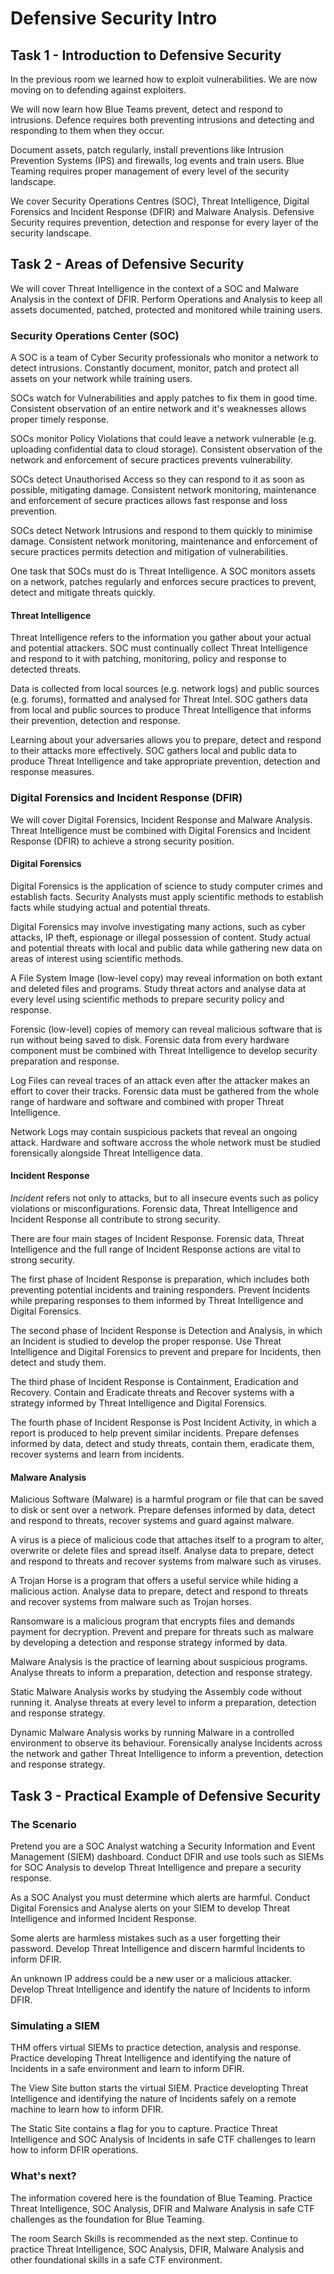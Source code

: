 # Defensive Security Intro

## Task 1 - Introduction to Defensive Security

In the previous room we learned how to exploit vulnerabilities.
We are now moving on to defending against exploiters.

We will now learn how Blue Teams prevent, detect and respond to intrusions.
Defence requires both preventing intrusions and detecting and responding to them when they occur.

Document assets, patch regularly, install preventions like Intrusion Prevention Systems (IPS) and firewalls, log events and train users.
Blue Teaming requires proper management of every level of the security landscape.

We cover Security Operations Centres (SOC), Threat Intelligence, Digital Forensics and Incident Response (DFIR) and Malware Analysis.
Defensive Security requires prevention, detection and response for every layer of the security landscape.

## Task 2 - Areas of Defensive Security

We will cover Threat Intelligence in the context of a SOC and Malware Analysis in the context of DFIR.
Perform Operations and Analysis to keep all assets documented, patched, protected and monitored while training users.

### Security Operations Center (SOC)

A SOC is a team of Cyber Security professionals who monitor a network to detect intrusions.
Constantly document, monitor, patch and protect all assets on your network while training users.

SOCs watch for Vulnerabilities and apply patches to fix them in good time.
Consistent observation of an entire network and it's weaknesses allows proper timely response.

SOCs monitor Policy Violations that could leave a network vulnerable (e.g. uploading confidential data to cloud storage).
Consistent observation of the network and enforcement of secure practices prevents vulnerability.

SOCs detect Unauthorised Access so they can respond to it as soon as possible, mitigating damage.
Consistent network monitoring, maintenance and enforcement of secure practices allows fast response and loss prevention.

SOCs detect Network Intrusions and respond to them quickly to minimise damage.
Consistent network monitoring, maintenance and enforcement of secure practices permits detection and mitigation of vulnerabilities.

One task that SOCs must do is Threat Intelligence.
A SOC monitors assets on a network, patches regularly and enforces secure practices to prevent, detect and mitigate threats quickly.

#### Threat Intelligence

Threat Intelligence refers to the information you gather about your actual and potential attackers.
SOC must continually collect Threat Intelligence and respond to it with patching, monitoring, policy and response to detected threats.

Data is collected from local sources (e.g. network logs) and public sources (e.g. forums), formatted and analysed for Threat Intel.
SOC gathers data from local and public sources to produce Threat Intelligence that informs their prevention, detection and response.

Learning about your adversaries allows you to prepare, detect and respond to their attacks more effectively.
SOC gathers local and public data to produce Threat Intelligence and take appropriate prevention, detection and response measures.

### Digital Forensics and Incident Response (DFIR)

We will cover Digital Forensics, Incident Response and Malware Analysis.
Threat Intelligence must be combined with Digital Forensics and Incident Response (DFIR) to achieve a strong security position.

#### Digital Forensics

Digital Forensics is the application of science to study computer crimes and establish facts.
Security Analysts must apply scientific methods to establish facts while studying actual and potential threats.

Digital Forensics may involve investigating many actions, such as cyber attacks, IP theft, espionage or illegal possession of content.
Study actual and potential threats with local and public data while gathering new data on areas of interest using scientific methods.

A File System Image (low-level copy) may reveal information on both extant and deleted files and programs.
Study threat actors and analyse data at every level using scientific methods to prepare security policy and response.

Forensic (low-level) copies of memory can reveal malicious software that is run without being saved to disk.
Forensic data from every hardware component must be combined with Threat Intelligence to develop security preparation and response.

Log Files can reveal traces of an attack even after the attacker makes an effort to cover their tracks.
Forensic data must be gathered from the whole range of hardware and software and combined with proper Threat Intelligence.

Network Logs may contain suspicious packets that reveal an ongoing attack.
Hardware and software accross the whole network must be studied forensically alongside Threat Intelligence data.

#### Incident Response

_Incident_ refers not only to attacks, but to all insecure events such as policy violations or misconfigurations.
Forensic data, Threat Intelligence and Incident Response all contribute to strong security.

There are four main stages of Incident Response.
Forensic data, Threat Intelligence and the full range of Incident Response actions are vital to strong security.

The first phase of Incident Response is preparation, which includes both preventing potential incidents and training responders.
Prevent Incidents while preparing responses to them informed by Threat Intelligence and Digital Forensics.

The second phase of Incident Response is Detection and Analysis, in which an Incident is studied to develop the proper response.
Use Threat Intelligence and Digital Forensics to prevent and prepare for Incidents, then detect and study them.

The third phase of Incident Response is Containment, Eradication and Recovery.
Contain and Eradicate threats and Recover systems with a strategy informed by Threat Intelligence and Digital Forensics.

The fourth phase of Incident Response is Post Incident Activity, in which a report is produced to help prevent similar incidents.
Prepare defenses informed by data, detect and study threats, contain them, eradicate them, recover systems and learn from incidents.

#### Malware Analysis

Malicious Software (Malware) is a harmful program or file that can be saved to disk or sent over a network.
Prepare defenses informed by data, detect and respond to threats, recover systems and guard against malware.

A virus is a piece of malicious code that attaches itself to a program to alter, overwrite or delete files and spread itself.
Analyse data to prepare, detect and respond to threats and recover systems from malware such as viruses.

A Trojan Horse is a program that offers a useful service while hiding a malicious action.
Analyse data to prepare, detect and respond to threats and recover systems from malware such as Trojan horses.

Ransomware is a malicious program that encrypts files and demands payment for decryption.
Prevent and prepare for threats such as malware by developing a detection and response strategy informed by data.

Malware Analysis is the practice of learning about suspicious programs.
Analyse threats to inform a preparation, detection and response strategy.

Static Malware Analysis works by studying the Assembly code without running it.
Analyse threats at every level to inform a preparation, detection and response strategy.

Dynamic Malware Analysis works by running Malware in a controlled environment to observe its behaviour.
Forensically analyse Incidents across the network and gather Threat Intelligence to inform a prevention, detection and response strategy.

## Task 3 - Practical Example of Defensive Security

### The Scenario

Pretend you are a SOC Analyst watching a Security Information and Event Management (SIEM) dashboard.
Conduct DFIR and use tools such as SIEMs for SOC Analysis to develop Threat Intelligence and prepare a security response.

As a SOC Analyst you must determine which alerts are harmful.
Conduct Digital Forensics and Analyse alerts on your SIEM to develop Threat Intelligence and informed Incident Response.

Some alerts are harmless mistakes such as a user forgetting their password.
Develop Threat Intelligence and discern harmful Incidents to inform DFIR.

An unknown IP address could be a new user or a malicious attacker.
Develop Threat Intelligence and identify the nature of Incidents to inform DFIR.

### Simulating a SIEM

THM offers virtual SIEMs to practice detection, analysis and response.
Practice developing Threat Intelligence and identifying the nature of Incidents in a safe environment and learn to inform DFIR.

The View Site button starts the virtual SIEM.
Practice developting Threat Intelligence and identifying the nature of Incidents safely on a remote machine to learn how to inform DFIR.

The Static Site contains a flag for you to capture.
Practice Threat Intelligence and SOC Analysis of Incidents in safe CTF challenges to learn how to inform DFIR operations.

### What's next?

The information covered here is the foundation of Blue Teaming.
Practice Threat Intelligence, SOC Analysis, DFIR and Malware Analysis in safe CTF challenges as the foundation for Blue Teaming.

The room Search Skills is recommended as the next step.
Continue to practice Threat Intelligence, SOC Analysis, DFIR, Malware Analysis and other foundational skills in a safe CTF environment.